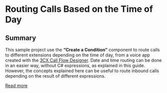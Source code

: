 # Routing Calls Based on the Time of Day
## Summary
This sample project use the **“Create a Condition”** component to route calls to different extensions depending on the time of day, from a voice app created with the [3CX Call Flow Designer](https://www.3cx.com/phone-system/call-flow-designer/). Date and time routing can be done in an easier way, without C# expressions, as explained in this guide. However, the concepts explained here can be useful to route inbound calls depending on the result of different expressions.

[Read more](https://www.3cx.com/docs/cfd-time-based-routing/)
